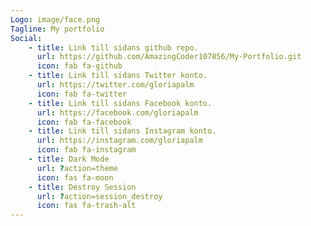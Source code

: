 ```yaml
---
Logo: image/face.png
Tagline: My portfolio
Social:
    - title: Link till sidans github repo.
      url: https://github.com/AmazingCoder107856/My-Portfolio.git
      icon: fab fa-github
    - title: Link till sidans Twitter konto.
      url: https://twitter.com/gloriapalm
      icon: fab fa-twitter
    - title: Link till sidans Facebook konto.
      url: https://facebook.com/gloriapalm
      icon: fab fa-facebook
    - title: Link till sidans Instagram konto.
      url: https://instagram.com/gloriapalm
      icon: fab fa-instagram
    - title: Dark Mode
      url: ?action=theme
      icon: fas fa-moon
    - title: Destroy Session
      url: ?action=session_destroy
      icon: fas fa-trash-alt
---
```

